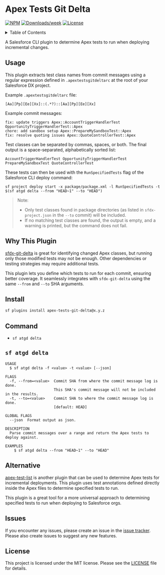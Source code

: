 # Apex Tests Git Delta

[![NPM](https://img.shields.io/npm/v/apex-tests-git-delta.svg?label=apex-tests-git-delta)](https://www.npmjs.com/package/apex-tests-git-delta) [![Downloads/week](https://img.shields.io/npm/dw/apex-tests-git-delta.svg)](https://npmjs.org/package/apex-tests-git-delta) [![License](https://img.shields.io/badge/License-MIT-yellow.svg)](https://raw.githubusercontent.com/mcarvin8/apex-tests-git-delta/main/LICENSE.md)

<!-- TABLE OF CONTENTS -->
<details>
  <summary>Table of Contents</summary>

- [Usage](#usage)
- [Why This Plugin](#why-this-plugin)
- [Install](#install)
- [Command](#command)
  - [`sf atgd delta`](#sf-atgd-delta)
- [Alternative](#alternative)
- [Issues](#issues)
- [License](#license)
</details>

A Salesforce CLI plugin to determine Apex tests to run when deploying incremental changes.

## Usage

This plugin extracts test class names from commit messages using a regular expression defined in `.apextestsgitdeltarc` at the root of your Salesforce DX project.

Example `.apextestsgitdeltarc` file:

```
[Aa][Pp][Ee][Xx]::(.*?)::[Aa][Pp][Ee][Xx]
```

Example commit messages:

```
fix: update triggers Apex::AccountTriggerHandlerTest OpportunityTriggerHandlerTest::Apex  
chore: add sandbox setup Apex::PrepareMySandboxTest::Apex  
fix: resolve quoting issues Apex::QuoteControllerTest::Apex  
```

Test classes can be separated by commas, spaces, or both. The final output is a space-separated, alphabetically sorted list:

```
AccountTriggerHandlerTest OpportunityTriggerHandlerTest PrepareMySandboxTest QuoteControllerTest  
```

These tests can then be used with the `RunSpecifiedTests` flag of the Salesforce CLI deploy command:

```
sf project deploy start -x package/package.xml -l RunSpecifiedTests -t $(sf atgd delta --from "HEAD~1" --to "HEAD")
```

> Note:
>	- Only test classes found in package directories (as listed in `sfdx-project.json` in the `--to` commit) will be included.
>	- If no matching test classes are found, the output is empty, and a warning is printed, but the command does not fail.

## Why This Plugin

[sfdx-git-delta](https://github.com/scolladon/sfdx-git-delta) is great for identifying changed Apex classes, but running only those modified tests may not be enough. Other dependencies or testing strategies may require additional tests.

This plugin lets you define which tests to run for each commit, ensuring better coverage. It seamlessly integrates with `sfdx-git-delta` using the same `--from` and `--to` SHA arguments.

## Install

```bash
sf plugins install apex-tests-git-delta@x.y.z
```

## Command

- `sf atgd delta`

## `sf atgd delta`

```
USAGE
  $ sf atgd delta -f <value> -t <value> [--json]

FLAGS
  -f, --from=<value>  Commit SHA from where the commit message log is done. 
                      This SHA's commit message will not be included in the results.
  -t, --to=<value>    Commit SHA to where the commit message log is done.
                      [default: HEAD]

GLOBAL FLAGS
  --json  Format output as json.

DESCRIPTION
  Parse commit messages over a range and return the Apex tests to deploy against.

EXAMPLES
    $ sf atgd delta --from "HEAD~1" --to "HEAD"
```

## Alternative

[apex-test-list](https://github.com/renatoliveira/apex-test-list) is another plugin that can be used to determine Apex tests for incremental deployments. This plugin uses test annotations defined directly inside the Apex files to determine specified tests to run.

This plugin is a great tool for a more universal approach to determining specified tests to run when deploying to Salesforce orgs.

## Issues

If you encounter any issues, please create an issue in the [issue tracker](https://github.com/mcarvin8/apex-tests-git-delta/issues). Please also create issues to suggest any new features.

## License

This project is licensed under the MIT license. Please see the [LICENSE](https://raw.githubusercontent.com/mcarvin8/apex-tests-git-delta/main/LICENSE.md) file for details.
